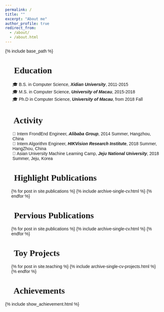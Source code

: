 ```yaml
---
permalink: /
title: ""
excerpt: "About me"
author_profile: true
redirect_from: 
  - /about/
  - /about.html
---
```


{% include base_path %}

<style type="text/css">
	h1,h2,h3,h4,h5,h6{
		font-family: 'Berkshire Swash', serif;
	}
	body{
		font-family: 'Stylish', sans-serif;
	}

i{
  font-weight:bold
}
</style>



👾 Education
=======
<ul style="list-style: none;">
<li>🎓 B.S. in Computer Science, <i>Xidian University</i>, 2011-2015</li>
<li>🎓 M.S. in Computer Science, <i>University of Macau</i>, 2015-2018</li>
<li>🎓 Ph.D in Computer Science, <i>University of Macau</i>, from 2018 Fall </li>
</ul>

👾 Activity
=======
<ul style="list-style: none;">
<li>🚀 Intern FrondEnd Engineer, <i>Alibaba Group</i>, 2014 Summer, Hangzhou, China</li>
<li>🚀 Intern Algorithm Engineer, <i>HIKVision Research Institute</i>, 2018 Summer, HangZhou, China</li>
<li>🚀 Asian University Machine Learning Camp, <i>Jeju National University</i>, 2018 Summer, Jeju, Korea </li>
</ul>

<!-- Work Experience
=======
* Summer 2014: Web FrontEnd Engineer
  * Alibaba Group
  * Duties included: Taobao Moive -->

👾 Highlight Publications
=======
  <ul style='padding-left:20px'>{% for post in site.publications %}
    {% include archive-single-cv.html %}
  {% endfor %}</ul>

<div style='padding-left:20px'>
  <div class='activity-item'>
    <div></div>
  </div>
  <div class='activity-item'>
    <div></div>
  </div>
  <div class='activity-item'>
    <div></div>
  </div>
</div>



👾 Pervious Publications
=======
  <ul style='padding-left:20px'>{% for post in site.publications %}
    {% include archive-single-cv.html %}
  {% endfor %}</ul>

<div style='padding-left:20px'>
  <div class='activity-item'>
    <div></div>
  </div>
  <div class='activity-item'>
    <div></div>
  </div>
  <div class='activity-item'>
    <div></div>
  </div>
</div>

👾 Toy Projects
=======
  <ul style='padding-left:20px'>{% for post in site.teaching %}
    {% include archive-single-cv-projects.html %}
  {% endfor %}</ul>  

<!-- 👾 Weight
=======
{% include show_health.html %}

👾 Go to gym?
=======
{% include show_gym.html %} -->

👾 Achievements
=======
{% include show_achievement.html %}
